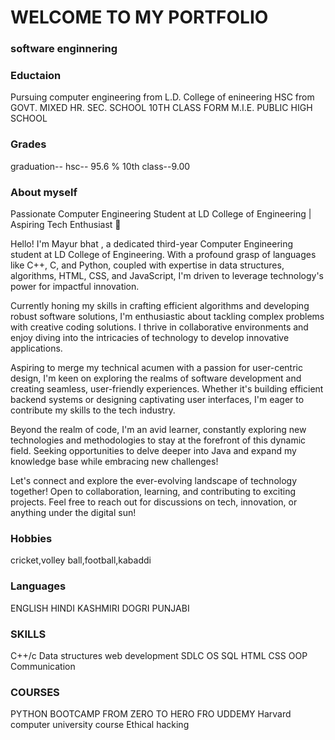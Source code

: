 # WELCOME TO MY PORTFOLIO

### software enginnering 


### Eductaion
Pursuing computer engineering from L.D. College of enineering 
HSC from GOVT. MIXED HR. SEC. SCHOOL
10TH CLASS FORM M.I.E. PUBLIC HIGH SCHOOL 

### Grades
graduation--
hsc-- 95.6 %
10th class--9.00

### About myself
Passionate Computer Engineering Student at LD College of Engineering | Aspiring Tech Enthusiast 🌟

 Hello! I'm Mayur bhat , a dedicated third-year Computer Engineering student at LD College of Engineering. With a profound grasp of languages like C++, C, and Python, coupled with expertise in data structures, algorithms, HTML, CSS, and JavaScript, I'm driven to leverage technology's power for impactful innovation.

 Currently honing my skills in crafting efficient algorithms and developing robust software solutions, I'm enthusiastic about tackling complex problems with creative coding solutions. I thrive in collaborative environments and enjoy diving into the intricacies of technology to develop innovative applications.

Aspiring to merge my technical acumen with a passion for user-centric design, I'm keen on exploring the realms of software development and creating seamless, user-friendly experiences. Whether it's building efficient backend systems or designing captivating user interfaces, I'm eager to contribute my skills to the tech industry.

 Beyond the realm of code, I'm an avid learner, constantly exploring new technologies and methodologies to stay at the forefront of this dynamic field. Seeking opportunities to delve deeper into Java and expand my knowledge base while embracing new challenges!

 Let's connect and explore the ever-evolving landscape of technology together! Open to collaboration, learning, and contributing to exciting projects. Feel free to reach out for discussions on tech, innovation, or anything under the digital sun!


 ### Hobbies
 cricket,volley ball,football,kabaddi 

 ### Languages
 ENGLISH
 HINDI
 KASHMIRI
 DOGRI
 PUNJABI


 ### SKILLS 
 C++/c
 Data structures 
 web development
 SDLC
 OS 
 SQL
 HTML
 CSS
 OOP
 Communication 


 ### COURSES 
 PYTHON BOOTCAMP FROM ZERO TO HERO FRO UDDEMY
 Harvard computer university course 
 Ethical hacking 
 
